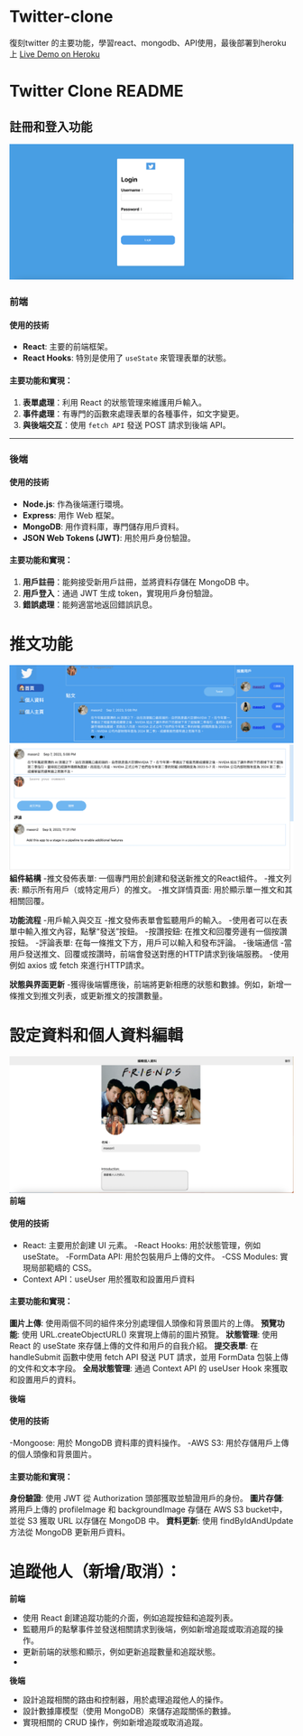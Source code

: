 # Twitter-clone
復刻twitter 的主要功能，學習react、mongodb、API使用，最後部署到heroku上
[Live Demo on Heroku](https://twitter-clone-mason-4bfa1e4cdc08.herokuapp.com/register)


# Twitter Clone README

## 註冊和登入功能
![loginform](https://github.com/cleverice007/Twitter-clone/blob/main/%E6%88%AA%E5%9C%96%202023-10-02%20%E4%B8%8B%E5%8D%882.37.43.png?raw=true)

### 前端

#### 使用的技術

- **React**: 主要的前端框架。
- **React Hooks**: 特別是使用了 `useState` 來管理表單的狀態。

#### 主要功能和實現：

1. **表單處理**：利用 React 的狀態管理來維護用戶輸入。
2. **事件處理**：有專門的函數來處理表單的各種事件，如文字變更。
3. **與後端交互**：使用 `fetch API` 發送 POST 請求到後端 API。

---

### 後端

#### 使用的技術

- **Node.js**: 作為後端運行環境。
- **Express**: 用作 Web 框架。
- **MongoDB**: 用作資料庫，專門儲存用戶資料。
- **JSON Web Tokens (JWT)**: 用於用戶身份驗證。

#### 主要功能和實現：

1. **用戶註冊**：能夠接受新用戶註冊，並將資料存儲在 MongoDB 中。
2. **用戶登入**：通過 JWT 生成 token，實現用戶身份驗證。
3. **錯誤處理**：能夠適當地返回錯誤訊息。


# 推文功能
![home](https://github.com/cleverice007/Twitter-clone/blob/main/%E6%88%AA%E5%9C%96%202023-10-02%20%E4%B8%8B%E5%8D%883.56.19.png?raw=true)
![comment](https://github.com/cleverice007/Twitter-clone/blob/main/%E6%88%AA%E5%9C%96%202023-10-02%20%E4%B8%8B%E5%8D%883.56.26.png?raw=true)
**組件結構**
-推文發佈表單: 一個專門用於創建和發送新推文的React組件。
-推文列表: 顯示所有用戶（或特定用戶）的推文。
-推文詳情頁面: 用於顯示單一推文和其相關回覆。

**功能流程**
-用戶輸入與交互
-推文發佈表單會監聽用戶的輸入。
-使用者可以在表單中輸入推文內容，點擊“發送”按鈕。
-按讚按鈕: 在推文和回覆旁邊有一個按讚按鈕。
-評論表單: 在每一條推文下方，用戶可以輸入和發布評論。
-後端通信
-當用戶發送推文、回覆或按讚時，前端會發送對應的HTTP請求到後端服務。
-使用例如 axios 或 fetch 來進行HTTP請求。

**狀態與界面更新**
-獲得後端響應後，前端將更新相應的狀態和數據。例如，新增一條推文到推文列表，或更新推文的按讚數量。

# 設定資料和個人資料編輯
![profile](https://github.com/cleverice007/Twitter-clone/blob/main/%E6%88%AA%E5%9C%96%202023-10-02%20%E4%B8%8B%E5%8D%882.59.39.png?raw=true)
**前端**
#### 使用的技術
- React: 主要用於創建 UI 元素。
-React Hooks: 用於狀態管理，例如 useState。
-FormData API: 用於包裝用戶上傳的文件。
-CSS Modules: 實現局部範疇的 CSS。
- Context API：useUser 用於獲取和設置用戶資料

#### 主要功能和實現：
**圖片上傳**: 使用兩個不同的組件來分別處理個人頭像和背景圖片的上傳。
**預覽功能**: 使用 URL.createObjectURL() 來實現上傳前的圖片預覽。
**狀態管理**: 使用 React 的 useState 來存儲上傳的文件和用戶的自我介紹。
**提交表單**: 在 handleSubmit 函數中使用 fetch API 發送 PUT 請求，並用 FormData 包裝上傳的文件和文本字段。
**全局狀態管理**: 通過 Context API 的 useUser Hook 來獲取和設置用戶的資料。

  
**後端**
#### 使用的技術
-Mongoose: 用於 MongoDB 資料庫的資料操作。
-AWS S3: 用於存儲用戶上傳的個人頭像和背景圖片。

#### 主要功能和實現：
**身份驗證**: 使用 JWT 從 Authorization 頭部獲取並驗證用戶的身份。
**圖片存儲**: 將用戶上傳的 profileImage 和 backgroundImage 存儲在 AWS S3 bucket中，並從 S3 獲取 URL 以存儲在 MongoDB 中。
**資料更新**: 使用 findByIdAndUpdate 方法從 MongoDB 更新用戶資料。

# 追蹤他人（新增/取消）：
**前端**
- 使用 React 創建追蹤功能的介面，例如追蹤按鈕和追蹤列表。
- 監聽用戶的點擊事件並發送相關請求到後端，例如新增追蹤或取消追蹤的操作。
- 更新前端的狀態和顯示，例如更新追蹤數量和追蹤狀態。
- 
**後端**
- 設計追蹤相關的路由和控制器，用於處理追蹤他人的操作。
- 設計數據庫模型（使用 MongoDB）來儲存追蹤關係的數據。
- 實現相關的 CRUD 操作，例如新增追蹤或取消追蹤。



